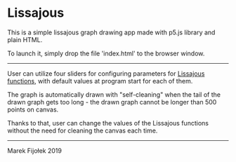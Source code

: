 # Lissajous

This is a simple lissajous graph drawing app made with p5.js library and plain HTML.

To launch it, simply drop the file 'index.html' to the browser window.
***
User can utilize four sliders for configuring parameters for [Lissajous functions](http://mathworld.wolfram.com/LissajousCurve.html), with default values at program start for each of them.

The graph is automatically drawn with "self-cleaning" when the tail of the drawn graph gets too long - the drawn graph cannot be longer than 500 points on canvas.

Thanks to that, user can change the values of the Lissajous functions without the need for cleaning the canvas each time.
***
Marek Fijołek 2019